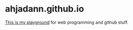 # ahjadann.github.io

[This is my playground](https://ahjadann.github.io) for web programming and
github stuff.
